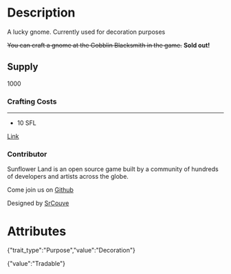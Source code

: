 # Description

A lucky gnome. Currently used for decoration purposes

~~You can craft a gnome at the Gobblin Blacksmith in the game.~~ **Sold out!**

## Supply

1000

### Crafting Costs

---

- 10 SFL

[Link](https://docs.sunflower-land.com/player-guides/rare-and-limited-items#decorations)

### Contributor

Sunflower Land is an open source game built by a community of hundreds of developers and artists across the globe.

Come join us on [Github](https://github.com/sunflower-land/sunflower-land)

Designed by [SrCouve](twitter.com/KaioJansen2)

# Attributes

{"trait_type":"Purpose","value":"Decoration"}

{"value":"Tradable"}
